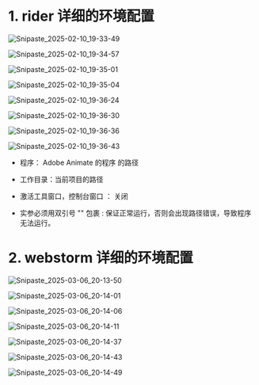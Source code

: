 # 1. rider 详细的环境配置

![Snipaste_2025-02-10_19-33-49](附件/Snipaste_2025-02-10_19-33-49.png)

![Snipaste_2025-02-10_19-34-57](附件/Snipaste_2025-02-10_19-34-57.png)

![Snipaste_2025-02-10_19-35-01](附件/Snipaste_2025-02-10_19-35-01.png)

![Snipaste_2025-02-10_19-35-04](附件/Snipaste_2025-02-10_19-35-04.png)

![Snipaste_2025-02-10_19-36-24](附件/Snipaste_2025-02-10_19-36-24.png)

![Snipaste_2025-02-10_19-36-30](附件/Snipaste_2025-02-10_19-36-30.png)

![Snipaste_2025-02-10_19-36-36](附件/Snipaste_2025-02-10_19-36-36.png)

![Snipaste_2025-02-10_19-36-43](附件/Snipaste_2025-02-10_19-36-43.png)

- 程序： Adobe Animate 的程序 的路径
- 工作目录：当前项目的路径
- 激活工具窗口，控制台窗口 ： 关闭

- 实参必须用双引号 "" 包裹 : 保证正常运行，否则会出现路径错误，导致程序无法运行。

# 2. webstorm 详细的环境配置

![Snipaste_2025-03-06_20-13-50](附件/Snipaste_2025-03-06_20-13-50.png)

![Snipaste_2025-03-06_20-14-01](附件/Snipaste_2025-03-06_20-14-01.png)

![Snipaste_2025-03-06_20-14-06](附件/Snipaste_2025-03-06_20-14-06.png)

![Snipaste_2025-03-06_20-14-11](附件/Snipaste_2025-03-06_20-14-11.png)

![Snipaste_2025-03-06_20-14-37](附件/Snipaste_2025-03-06_20-14-37.png)

![Snipaste_2025-03-06_20-14-43](附件/Snipaste_2025-03-06_20-14-43.png)

![Snipaste_2025-03-06_20-14-49](附件/Snipaste_2025-03-06_20-14-49.png)
